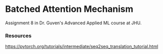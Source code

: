 # Batched Attention Mechanism

Assignment 8 in Dr. Guven's Advanced Applied ML course at JHU.

### Resources

https://pytorch.org/tutorials/intermediate/seq2seq_translation_tutorial.html
